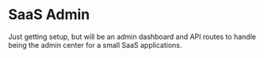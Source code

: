 # SaaS Admin
Just getting setup, but will be an admin dashboard and API routes to handle being the admin center for a small SaaS applications.
